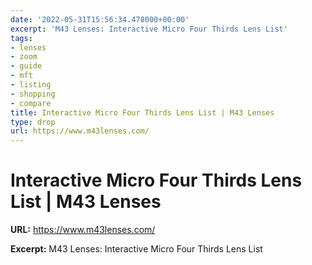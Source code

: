 ```yaml
---
date: '2022-05-31T15:56:34.478000+00:00'
excerpt: 'M43 Lenses: Interactive Micro Four Thirds Lens List'
tags:
- lenses
- zoom
- guide
- mft
- listing
- shopping
- compare
title: Interactive Micro Four Thirds Lens List | M43 Lenses
type: drop
url: https://www.m43lenses.com/
---
```


# Interactive Micro Four Thirds Lens List | M43 Lenses

**URL:** https://www.m43lenses.com/

**Excerpt:** M43 Lenses: Interactive Micro Four Thirds Lens List
